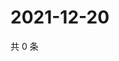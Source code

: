 # 2021-12-20

共 0 条

<!-- BEGIN WEIBO -->
<!-- 最后更新时间 Mon Dec 20 2021 12:15:55 GMT+0800 (China Standard Time) -->

<!-- END WEIBO -->
